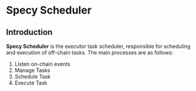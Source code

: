 # Specy Scheduler

## Introduction

**Specy Scheduler** is the executor task scheduler, responsible for scheduling and execution of off-chain tasks. The main processes are as follows:  
1. Listen on-chain events  
2. Manage Tasks
3. Schedule Task
4. Execute Task

